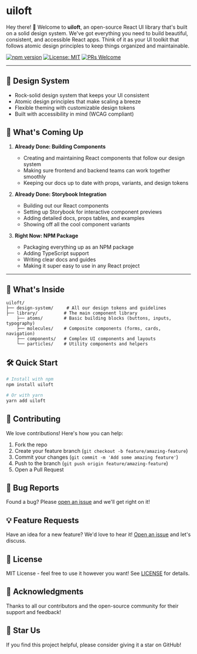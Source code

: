 # uiloft

Hey there! 👋 Welcome to **uiloft**, an open-source React UI library that's built on a solid design system. We've got everything you need to build beautiful, consistent, and accessible React apps. Think of it as your UI toolkit that follows atomic design principles to keep things organized and maintainable.

[![npm version](https://badge.fury.io/js/uiloft.svg)](https://badge.fury.io/js/uiloft)
[![License: MIT](https://img.shields.io/badge/License-MIT-yellow.svg)](https://opensource.org/licenses/MIT)
[![PRs Welcome](https://img.shields.io/badge/PRs-welcome-brightgreen.svg)](CONTRIBUTING.md)

---

## 🎨 Design System

- Rock-solid design system that keeps your UI consistent
- Atomic design principles that make scaling a breeze
- Flexible theming with customizable design tokens
- Built with accessibility in mind (WCAG compliant)

## 🚀 What's Coming Up

1. **Already Done: Building Components**

   - Creating and maintaining React components that follow our design system
   - Making sure frontend and backend teams can work together smoothly
   - Keeping our docs up to date with props, variants, and design tokens

2. **Already Done: Storybook Integration**

   - Building out our React components
   - Setting up Storybook for interactive component previews
   - Adding detailed docs, props tables, and examples
   - Showing off all the cool component variants

3. **Right Now: NPM Package**
   - Packaging everything up as an NPM package
   - Adding TypeScript support
   - Writing clear docs and guides
   - Making it super easy to use in any React project

---

## 📂 What's Inside

```plaintext
uiloft/
├── design-system/     # All our design tokens and guidelines
├── library/          # The main component library
    ├── atoms/        # Basic building blocks (buttons, inputs, typography)
    ├── molecules/    # Composite components (forms, cards, navigation)
    ├── components/   # Complex UI components and layouts
    └── particles/    # Utility components and helpers
```

## 🛠️ Quick Start

```bash
# Install with npm
npm install uiloft

# Or with yarn
yarn add uiloft
```

## 🤝 Contributing

We love contributions! Here's how you can help:

1. Fork the repo
2. Create your feature branch (`git checkout -b feature/amazing-feature`)
3. Commit your changes (`git commit -m 'Add some amazing feature'`)
4. Push to the branch (`git push origin feature/amazing-feature`)
5. Open a Pull Request

## 🐛 Bug Reports

Found a bug? Please [open an issue](https://github.com/ajay1773/uiloft/issues) and we'll get right on it!

## 💡 Feature Requests

Have an idea for a new feature? We'd love to hear it! [Open an issue](https://github.com/ajay1773/uiloft/issues) and let's discuss.

## 📝 License

MIT License - feel free to use it however you want! See [LICENSE](LICENSE) for details.

## 🙏 Acknowledgments

Thanks to all our contributors and the open-source community for their support and feedback!

## 🌟 Star Us

If you find this project helpful, please consider giving it a star on GitHub!
